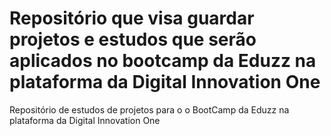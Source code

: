 # Repositório que visa guardar projetos e estudos que serão aplicados no bootcamp da Eduzz na plataforma da Digital Innovation One
Repositório de estudos de projetos para o o BootCamp da Eduzz na plataforma da Digital Innovation One
